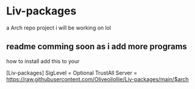 # Liv-packages
a Arch repo project i will be working on lol 



readme comming soon as i add more programs
-----
how to install 
add this to your 

[Liv-packages]
SigLevel = Optional TrustAll
Server = https://raw.githubusercontent.com/Oliveoilollie/Liv-packages/main/$arch
